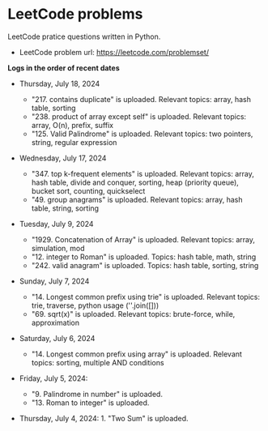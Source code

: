 # LeetCode problems
LeetCode pratice questions written in Python.
- LeetCode problem url: https://leetcode.com/problemset/

**Logs in the order of recent dates**

- Thursday, July 18, 2024
    - "217. contains duplicate" is uploaded. Relevant topics: array, hash table, sorting
    - "238. product of array except self" is uploaded. Relevant topics: array, O(n), prefix, suffix
    - "125. Valid Palindrome" is uploaded. Relevant topics: two pointers, string, regular expression

- Wednesday, July 17, 2024
    - "347. top k-frequent elements" is uploaded. Relevant topics: array, hash table, divide and conquer, sorting, heap (priority queue), bucket sort, counting, quickselect
    - "49. group anagrams" is uploaded. Relevant topics: array, hash table, string, sorting

- Tuesday, July 9, 2024
    - "1929. Concatenation of Array" is uploaded. Relevant topics: array, simulation, mod
    - "12. integer to Roman" is uploaded. Topics: hash table, math, string
    - "242. valid anagram" is uploaded. Topics: hash table, sorting, string

- Sunday, July 7, 2024
    - "14. Longest common prefix using trie" is uploaded. Relevant topics: trie, traverse, python usage (''.join([]))
    - "69. sqrt(x)" is uploaded. Relevant topics: brute-force, while, approximation
 
- Saturday, July 6, 2024
  - "14. Longest common prefix using array" is uploaded. Relevant topics: sorting, multiple AND conditions

- Friday, July 5, 2024:
  - "9. Palindrome in number" is uploaded.
  - "13. Roman to integer" is uploaded.
    
- Thursday, July 4, 2024: 1. "Two Sum" is uploaded. 

